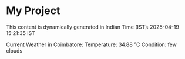 # My Project

This content is dynamically generated in Indian Time (IST): 2025-04-19 15:21:35 IST


Current Weather in Coimbatore:
Temperature: 34.88 °C
Condition: few clouds

